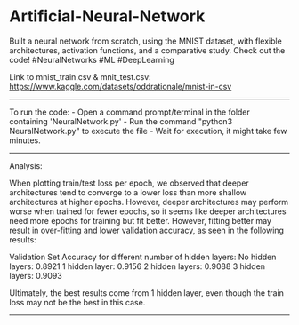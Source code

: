 # Artificial-Neural-Network
Built a neural network from scratch, using the MNIST dataset, with flexible architectures, activation functions, and a comparative study. Check out the code! #NeuralNetworks #ML #DeepLearning

Link to mnist_train.csv & mnit_test.csv:
https://www.kaggle.com/datasets/oddrationale/mnist-in-csv


************************************************************************************
To run the code:
    - Open a command prompt/terminal in the folder containing 'NeuralNetwork.py'
    - Run the command "python3 NeuralNetwork.py" to execute the file
    - Wait for execution, it might take few minutes.
    
************************************************************************************
Analysis:

When plotting train/test loss per epoch, we observed that deeper architectures
tend to converge to a lower loss than more shallow architectures at higher epochs.
However, deeper architectures may perform worse when trained for fewer epochs,
so it seems like deeper architectures need more epochs for training but fit better.
However, fitting better may result in over-fitting and lower validation accuracy,
as seen in the following results:

Validation Set Accuracy for different number of hidden layers:
    No hidden layers: 0.8921
    1 hidden layer: 0.9156
    2 hidden layers: 0.9088
    3 hidden layers: 0.9093

Ultimately, the best results come from 1 hidden layer,
even though the train loss may not be the best in this case.

************************************************************************************
